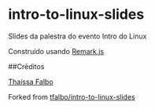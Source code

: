 # intro-to-linux-slides

Slides da palestra do evento Intro do Linux

Construído usando [Remark.js](http://remarkjs.com)

##Créditos

[Thaíssa Falbo](https://github.com/tfalbo)

Forked from [tfalbo/intro-to-linux-slides](https://github.com/tfalbo/intro-to-linux-slides)
